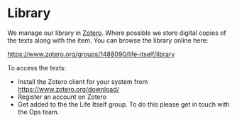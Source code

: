# Library

We manage our library in [Zotero][]. Where possible we store digital copies of the texts along with the item. You can browse the library online here:

https://www.zotero.org/groups/1488090/life-itself/library

To access the texts:

* Install the Zotero client for your system from https://www.zotero.org/download/
* Register an account on Zotero
* Get added to the the Life Itself group. To do this please get in touch with the Ops team.

[Zotero]: https://www.zotero.org
